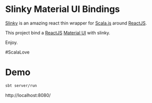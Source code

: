 # Slinky Material UI Bindings

[Slinky](https://slinky.dev) is an amazing react thin wrapper for [Scala.js](https://www.scala-js.org) around [ReactJS](https://reactjs.org/).

This project bind a [ReactJS](https://reactjs.org/) [Material UI](https://material-ui.com/) with slinky.

Enjoy.

#ScalaLove

# Demo

```bash
sbt server/run
```

http://localhost:8080/
